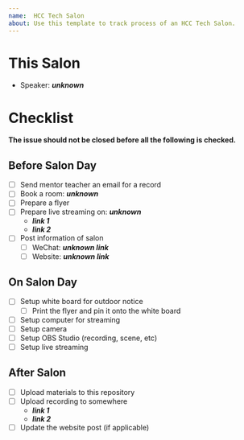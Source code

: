 ```yaml
---
name:  HCC Tech Salon
about: Use this template to track process of an HCC Tech Salon.
---
```


# This Salon

- Speaker: **_unknown_**

# Checklist

**The issue should not be closed before all the following is checked.**

## Before Salon Day

- [ ] Send mentor teacher an email for a record
- [ ] Book a room: **_unknown_**
- [ ] Prepare a flyer
- [ ] Prepare live streaming on: **_unknown_**
  - **_link 1_**
  - **_link 2_**
- [ ] Post information of salon
  - [ ] WeChat: **_unknown link_**
  - [ ] Website: **_unknown link_**

## On Salon Day

- [ ] Setup white board for outdoor notice
  - [ ] Print the flyer and pin it onto the white board
- [ ] Setup computer for streaming
- [ ] Setup camera
- [ ] Setup OBS Studio (recording, scene, etc)
- [ ] Setup live streaming

## After Salon

- [ ] Upload materials to this repository
- [ ] Upload recording to somewhere
  - **_link 1_**
  - **_link 2_**
- [ ] Update the website post (if applicable)
